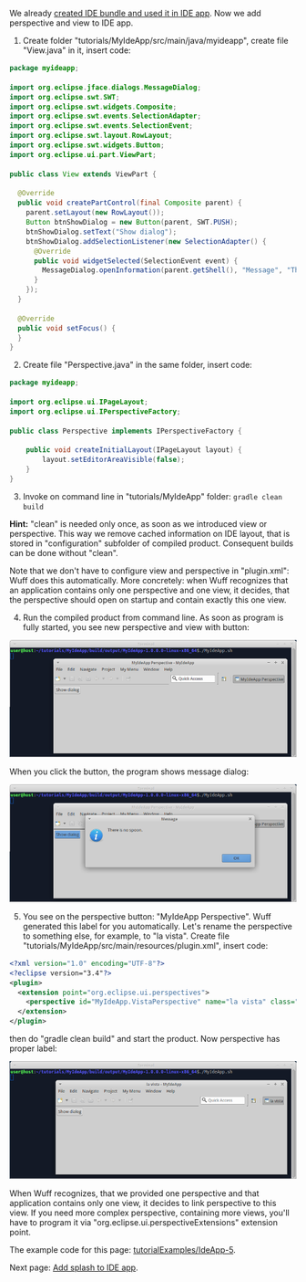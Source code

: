 We already [created IDE bundle and used it in IDE app](Create-IDE-bundle-and-use-it-in-IDE-app). Now we add perspective and view to IDE app.

1. Create folder "tutorials/MyIdeApp/src/main/java/myideapp", create file "View.java" in it, insert code:

  ```java
  package myideapp;

  import org.eclipse.jface.dialogs.MessageDialog;
  import org.eclipse.swt.SWT;
  import org.eclipse.swt.widgets.Composite;
  import org.eclipse.swt.events.SelectionAdapter;
  import org.eclipse.swt.events.SelectionEvent;
  import org.eclipse.swt.layout.RowLayout;
  import org.eclipse.swt.widgets.Button;
  import org.eclipse.ui.part.ViewPart;

  public class View extends ViewPart {

    @Override
    public void createPartControl(final Composite parent) {
      parent.setLayout(new RowLayout());
      Button btnShowDialog = new Button(parent, SWT.PUSH);
      btnShowDialog.setText("Show dialog");
      btnShowDialog.addSelectionListener(new SelectionAdapter() {
        @Override
        public void widgetSelected(SelectionEvent event) {
          MessageDialog.openInformation(parent.getShell(), "Message", "There is no spoon.");
        }
      });
    }

    @Override
    public void setFocus() {
    }
  }
  ```

2. Create file "Perspective.java" in the same folder, insert code:

  ```java
  package myideapp;

  import org.eclipse.ui.IPageLayout;
  import org.eclipse.ui.IPerspectiveFactory;

  public class Perspective implements IPerspectiveFactory {

	  public void createInitialLayout(IPageLayout layout) {
		  layout.setEditorAreaVisible(false);
	  }
  }
  ```

3. Invoke on command line in "tutorials/MyIdeApp" folder: `gradle clean build`

  **Hint:** "clean" is needed only once, as soon as we introduced view or perspective. This way we remove cached information on IDE layout, that is stored in "configuration" subfolder of compiled product. Consequent builds can be done without "clean".

  Note that we don't have to configure view and perspective in "plugin.xml": Wuff does this automatically. More concretely: when Wuff recognizes that an application contains only one perspective and one view, it decides, that the perspective should open on startup and contain exactly this one view.

4. Run the compiled product from command line. As soon as program is fully started, you see new perspective and view with button:

  ![IdeApp-5-run-1](images/IdeApp-5-run-1.png "IdeApp-5-run-1")

  When you click the button, the program shows message dialog:

  ![IdeApp-5-run-2](images/IdeApp-5-run-2.png "IdeApp-5-run-2")

5. You see on the perspective button: "MyIdeApp Perspective". Wuff generated this label for you automatically. Let's rename the perspective to something else, for example, to "la vista". Create file "tutorials/MyIdeApp/src/main/resources/plugin.xml", insert code:

  ```xml
  <?xml version="1.0" encoding="UTF-8"?>
  <?eclipse version="3.4"?>
  <plugin>
    <extension point="org.eclipse.ui.perspectives">
      <perspective id="MyIdeApp.VistaPerspective" name="la vista" class="myideapp.Perspective"/>
    </extension>
  </plugin>
  ```

  then do "gradle clean build" and start the product. Now perspective has proper label:

  ![IdeApp-5-run-3](images/IdeApp-5-run-3.png "IdeApp-5-run-3")

  When Wuff recognizes, that we provided one perspective and that application contains only one view, it decides to link perspective to this view. If you need more complex perspective, containing more views, you'll have to program it via "org.eclipse.ui.perspectiveExtensions" extension point.

The example code for this page: [tutorialExamples/IdeApp-5](../tree/master/tutorialExamples/IdeApp-5).

Next page: [Add splash to IDE app](Add-splash-to-IDE-app).